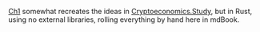 [Ch1](https://github.com/burrrata/cryptoeconomics.study_rust_edition/blob/master/src/ch1/intro.md) somewhat recreates the ideas in [Cryptoeconomics.Study](https://cryptoeconomics.study), but in Rust, using no external libraries, rolling everything by hand here in mdBook.
